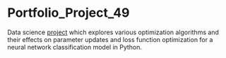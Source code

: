 # Portfolio_Project_49
Data science [project](https://johnpaulinepineda.github.io/Portfolio_Project_49/) which explores various optimization algorithms and their effects on parameter updates and loss function optimization for a neural network classification model in Python.
